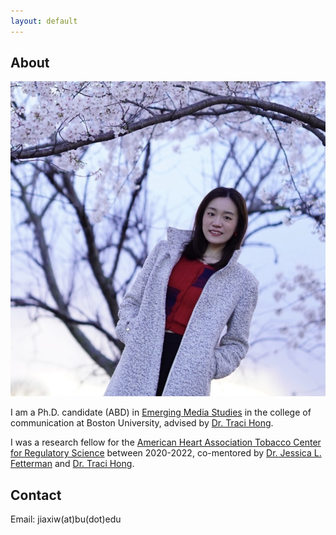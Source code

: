 ```yaml
---
layout: default
---
```


## About

<img class="profile-picture" src="jiaxi.jpeg">

I am a Ph.D. candidate (ABD) in [Emerging Media Studies](https://www.bu.edu/com/academics/emerging-media-studies/phd-in-emerging-media-studies/) in the college of communication at Boston University, advised by [Dr. Traci Hong](https://www.bu.edu/com/profile/traci-hong/). 

I was a research fellow for the [American Heart Association Tobacco Center for Regulatory Science](https://professional.heart.org/en/research-programs/a-trac/meet-our-fellows) between 2020-2022, co-mentored by [Dr. Jessica L. Fetterman](https://www.bumc.bu.edu/busm/profile/jessica-fetterman/) and [Dr. Traci Hong](https://www.bu.edu/com/profile/traci-hong/).

## Contact

Email: jiaxiw(at)bu(dot)edu 



